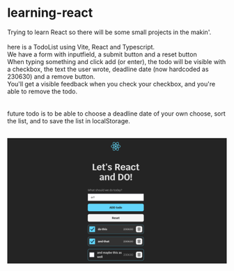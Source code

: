 # learning-react

Trying to learn React so there will be some small projects in the makin'.<br><br>
here is a TodoList using Vite, React and Typescript.<br>
We have a form with inputfield, a submit button and a reset button<br>
When typing something and click add (or enter), the todo will be visible with a checkbox, the text the user wrote, deadline date (now hardcoded as 230630) and a remove button.<br>
You'll get a visible feedback when you check your checkbox, and you're able to remove the todo.<br>
<br><br>
future todo is to be able to choose a deadline date of your own choose, sort the list, and to save the list in localStorage.<br><br>


![Screenshot](./public/todo_react.png)
